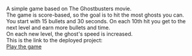A simple game based on The Ghostbusters movie.<br>
The game is score-based, so the goal is to hit the most ghosts you can.<br>
You start with 15 bullets and 30 seconds. On each 10th hit you get to the next level and earn more bullets and time.<br>
On each new level, the ghost's speed is increased.<br>
This is the link to the deployed project:<br>
<a href="https://mdougllas.github.io/ghost-busters/">Play the game</a>
